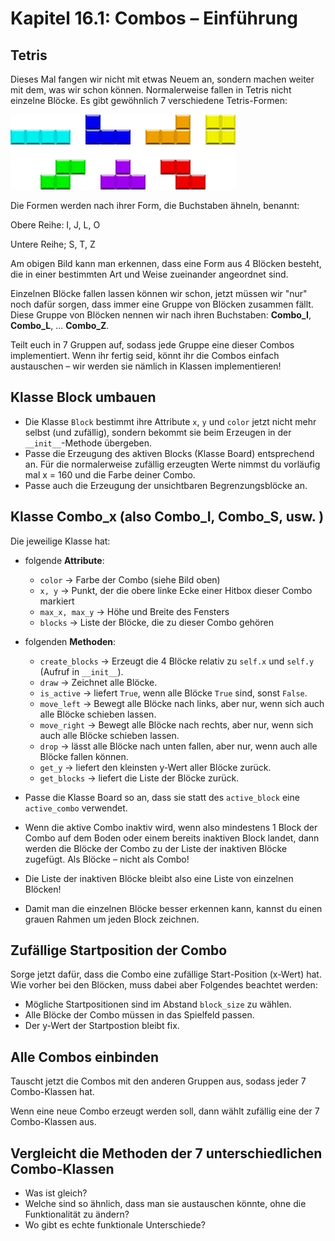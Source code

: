 # Kapitel 16.1: Combos – Einführung

## Tetris

Dieses Mal fangen wir nicht mit etwas Neuem an, sondern machen weiter mit dem, was wir schon können. Normalerweise
fallen in Tetris nicht einzelne Blöcke. Es gibt gewöhnlich 7 verschiedene Tetris-Formen:

![combo](combo.png)

Die Formen werden nach ihrer Form, die Buchstaben ähneln, benannt:

Obere Reihe:  I, J, L, O

Untere Reihe; S, T, Z

Am obigen Bild kann man erkennen, dass eine Form aus 4 Blöcken besteht, die in einer bestimmten Art und Weise zueinander
angeordnet sind.

Einzelnen Blöcke fallen lassen können wir schon, jetzt müssen wir "nur" noch dafür sorgen, dass immer eine Gruppe von
Blöcken zusammen fällt. Diese Gruppe von Blöcken nennen wir nach ihren Buchstaben: **Combo_I**, **Combo_L**, ... **Combo_Z**.

Teilt euch in 7 Gruppen auf, sodass jede Gruppe eine dieser Combos implementiert. Wenn ihr fertig seid, könnt ihr die
Combos einfach austauschen – wir werden sie nämlich in Klassen implementieren!

## Klasse Block umbauen

* Die Klasse `Block` bestimmt ihre Attribute `x`, `y` und `color` jetzt nicht mehr selbst (und zufällig), sondern
  bekommt sie beim Erzeugen in der `__init__`-Methode übergeben.
* Passe die Erzeugung des aktiven Blocks (Klasse Board) entsprechend an. Für die normalerweise zufällig erzeugten Werte
  nimmst du vorläufig mal x = 160 und die Farbe deiner Combo.
* Passe auch die Erzeugung der unsichtbaren Begrenzungsblöcke an.

## Klasse Combo_x (also Combo_I, Combo_S, usw. )

Die jeweilige Klasse hat:

* folgende **Attribute**:

  * `color`        → Farbe der Combo (siehe Bild oben)
  * `x, y`         → Punkt, der die obere linke Ecke einer Hitbox dieser Combo markiert
  * `max_x, max_y` → Höhe und Breite des Fensters
  * `blocks`       → Liste der Blöcke, die zu dieser Combo gehören

* folgenden **Methoden**:

  * `create_blocks` → Erzeugt die 4 Blöcke relativ zu `self.x` und `self.y` (Aufruf in `__init__`).
  * `draw`          → Zeichnet alle Blöcke.
  * `is_active`     → liefert `True`, wenn alle Blöcke `True` sind, sonst `False`.
  * `move_left`     → Bewegt alle Blöcke nach links, aber nur, wenn sich auch alle Blöcke schieben lassen.
  * `move_right`    → Bewegt alle Blöcke nach rechts, aber nur, wenn sich auch alle Blöcke schieben lassen.
  * `drop`          → lässt alle Blöcke nach unten fallen, aber nur, wenn auch alle Blöcke fallen können.
  * `get_y`         → liefert den kleinsten y-Wert aller Blöcke zurück.
  * `get_blocks`    → liefert die Liste der Blöcke zurück.

* Passe die Klasse Board so an, dass sie statt des `active_block` eine `active_combo` verwendet.
* Wenn die aktive Combo inaktiv wird, wenn also mindestens 1 Block der Combo auf dem Boden oder einem bereits inaktiven
  Block landet, dann werden die Blöcke der Combo zu der Liste der inaktiven Blöcke zugefügt. Als Blöcke – nicht als
  Combo!
* Die Liste der inaktiven Blöcke bleibt also eine Liste von einzelnen Blöcken!
* Damit man die einzelnen Blöcke besser erkennen kann, kannst du einen grauen Rahmen um jeden Block zeichnen.

## Zufällige Startposition der Combo

Sorge jetzt dafür, dass die Combo eine zufällige Start-Position (x-Wert) hat. Wie vorher bei den Blöcken, muss dabei
aber Folgendes beachtet werden:

* Mögliche Startpositionen sind im Abstand `block_size` zu wählen.
* Alle Blöcke der Combo müssen in das Spielfeld passen.
* Der y-Wert der Startpostion bleibt fix.

## Alle Combos einbinden

Tauscht jetzt die Combos mit den anderen Gruppen aus, sodass jeder 7 Combo-Klassen hat.

Wenn eine neue Combo erzeugt werden soll, dann wählt zufällig eine der 7 Combo-Klassen aus.

## Vergleicht die Methoden der 7 unterschiedlichen Combo-Klassen

* Was ist gleich?
* Welche sind so ähnlich, dass man sie austauschen könnte, ohne die Funktionalität zu ändern?
* Wo gibt es echte funktionale Unterschiede?
